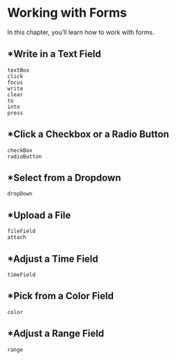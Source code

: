 Working with Forms
==================

In this chapter, you’ll learn how to work with forms.

\*Write in a Text Field
-----------------------

    textBox
    click
    focus
    write
    clear
    to
    into
    press

\*Click a Checkbox or a Radio Button
------------------------------------

    checkBox
    radioButton

\*Select from a Dropdown
------------------------

    dropDown

\*Upload a File
---------------

    fileField
    attach

\*Adjust a Time Field
---------------------

    timeField

\*Pick from a Color Field
-------------------------

    color

\*Adjust a Range Field
----------------------

    range
